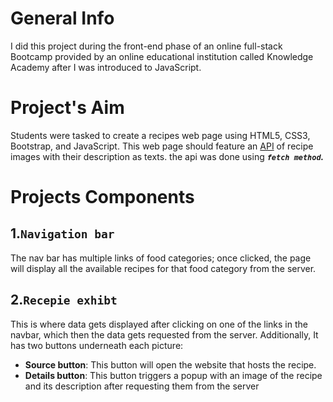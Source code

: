 # General Info
I did this project during the front-end phase of an online full-stack Bootcamp provided by an online educational institution called Knowledge Academy after I was introduced to JavaScript.
# Project's Aim
Students were tasked to create a recipes web page using HTML5, CSS3, Bootstrap, and JavaScript. This web page should feature an [API](https://forkify-api.herokuapp.com/) of recipe images with their description as texts. the api was done using ***`fetch method`.***
# Projects Components
## 1.`Navigation bar`
The nav bar has multiple links of food categories; once clicked, the page will display all the available recipes for that food category from the server. 
## 2.`Recepie exhibt`
This is where data gets displayed after clicking on one of the links in the navbar, which then the data gets requested from the server. Additionally, It has two buttons underneath each picture:
* **Source button**: This button will open the website that hosts the recipe.
* **Details button**: This button triggers a popup with an image of the recipe and its description after requesting them from the server

